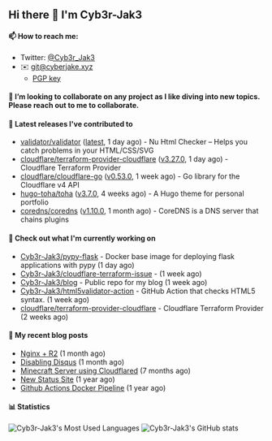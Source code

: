 ## Hi there 👋 I'm Cyb3r-Jak3

#### 📫 How to reach me:
  - Twitter: [@Cyb3r_Jak3](https://twitter.com/Cyb3r_Jak3)
  - ✉️ git@cyberjake.xyz
    - [PGP key](https://gist.githubusercontent.com/Cyb3r-Jak3/d1068b61b50239b171faf018a0269f67/raw/b876db002e6b0630795382c0b9134771ffa5fe3a/cyb3rjak3@pm.me.asc)


#### 👯 I’m looking to collaborate on any project as I like diving into new topics. Please reach out to me to collaborate.


#### 🔭 Latest releases I've contributed to

- [validator/validator](https://github.com/validator/validator) ([latest](https://github.com/validator/validator/releases/tag/latest), 1 day ago) - Nu Html Checker – Helps you catch problems in your HTML/CSS/SVG
- [cloudflare/terraform-provider-cloudflare](https://github.com/cloudflare/terraform-provider-cloudflare) ([v3.27.0](https://github.com/cloudflare/terraform-provider-cloudflare/releases/tag/v3.27.0), 1 day ago) - Cloudflare Terraform Provider
- [cloudflare/cloudflare-go](https://github.com/cloudflare/cloudflare-go) ([v0.53.0](https://github.com/cloudflare/cloudflare-go/releases/tag/v0.53.0), 1 week ago) - Go library for the Cloudflare v4 API
- [hugo-toha/toha](https://github.com/hugo-toha/toha) ([v3.7.0](https://github.com/hugo-toha/toha/releases/tag/v3.7.0), 4 weeks ago) - A Hugo theme for personal portfolio
- [coredns/coredns](https://github.com/coredns/coredns) ([v1.10.0](https://github.com/coredns/coredns/releases/tag/v1.10.0), 1 month ago) - CoreDNS is a DNS server that chains plugins

#### 👷 Check out what I'm currently working on

- [Cyb3r-Jak3/pypy-flask](https://github.com/Cyb3r-Jak3/pypy-flask) - Docker base image for deploying flask applications with pypy (1 day ago)
- [Cyb3r-Jak3/cloudflare-terraform-issue](https://github.com/Cyb3r-Jak3/cloudflare-terraform-issue) -  (1 week ago)
- [Cyb3r-Jak3/blog](https://github.com/Cyb3r-Jak3/blog) - Public repo for my blog (1 week ago)
- [Cyb3r-Jak3/html5validator-action](https://github.com/Cyb3r-Jak3/html5validator-action) - GitHub Action that checks HTML5 syntax. (1 week ago)
- [cloudflare/terraform-provider-cloudflare](https://github.com/cloudflare/terraform-provider-cloudflare) - Cloudflare Terraform Provider (2 weeks ago)

#### 📜 My recent blog posts

- [Nginx &#43; R2](https://blog.cyberjake.xyz/Nginx-Proxy-R2/) (1 month ago)
- [Disabling Disqus](https://blog.cyberjake.xyz/Disabling-Disqus/) (1 month ago)
- [Minecraft Server using Cloudflared](https://blog.cyberjake.xyz/Cloudflared-Minecraft/) (7 months ago)
- [New Status Site](https://blog.cyberjake.xyz/New-Status-Site/) (1 year ago)
- [Github Actions Docker Pipeline](https://blog.cyberjake.xyz/Github-Action-Docker/) (1 year ago)


#### 📊 Statistics
![Cyb3r-Jak3's Most Used Languages](https://github-readme-stats.vercel.app/api/top-langs/?username=Cyb3r-Jak3&theme=cobalt&hide=css,html,scss)
![Cyb3r-Jak3's GitHub stats](https://github-readme-stats.vercel.app/api?username=Cyb3r-Jak3&count_private=true&show_icons=true&theme=cobalt&line_height=40)
